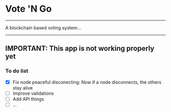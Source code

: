 # Vote 'N Go

---

A blockchain based voting system...

---

## IMPORTANT: This app is not working properly yet

### To do list

- [x] Fix node peaceful disconecting: Now if a node disconnects, the others stay alive
- [ ] Improve validations
- [ ] Add API things
- [ ] ...

